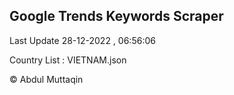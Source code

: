 

## Google Trends Keywords Scraper 
 
Last Update 28-12-2022 , 06:56:06

Country List :
VIETNAM.json



© Abdul Muttaqin 
